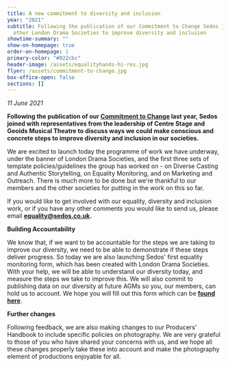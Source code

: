 ```yaml
---
title: A new commitment to diversity and inclusion
year: "2021"
subtitle: Following the publication of our Commitment to Change Sedos joins
  other London Drama Societies to improve diversity and inclusion
showtime-summary: ""
show-on-homepage: true
order-on-homepage: 1
primary-color: "#022cbc"
header-image: /assets/equalityhands-hi-res.jpg
flyer: /assets/commitment-to-change.jpg
box-office-open: false
sections: []
---
```

*11 June 2021*

**Following the publication of our [Commitment to Change](https://sedos.co.uk/news/2020-06-17-black-lives-matter---taking-action?mc_cid=1e3299df0b&mc_eid=74edd08618) last year, Sedos joined with representatives from the leadership of Centre Stage and Geoids Musical Theatre to discuss ways we could make conscious and concrete steps to improve diversity and inclusion in our societies.**

We are excited to launch today the programme of work we have underway, under the banner of London Drama Societies, and the first three sets of template policies/guidelines the group has worked on - on Diverse Casting and Authentic Storytelling, on Equality Monitoring, and on Marketing and Outreach. There is much more to be done but we're thankful to our members and the other societies for putting in the work on this so far.

If you would like to get involved with our equality, diversity and inclusion work, or if you have any other comments you would like to send us, please email **[equality@sedos.co.uk](mailto:equality@sedos.co.uk).**

**Building Accountability**

We know that, if we want to be accountable for the steps we are taking to improve our diversity, we need to be able to demonstrate if these steps deliver progress. So today we are also launching Sedos' first equality monitoring form, which has been created with London Drama Societies. With your help, we will be able to understand our diversity today, and measure the steps we take to improve this. We will also commit to publishing data on our diversity at future AGMs so you, our members, can hold us to account. We hope you will fill out this form which can be **[found here](https://forms.gle/SZwBmuVLcN8CiqgB6)**.

**Further changes**

Following feedback, we are also making changes to our Producers' Handbook to include specific policies on photography. We are very grateful to those of you who have shared your concerns with us, and we hope all these changes properly take these into account and make the photography element of productions enjoyable for all.
